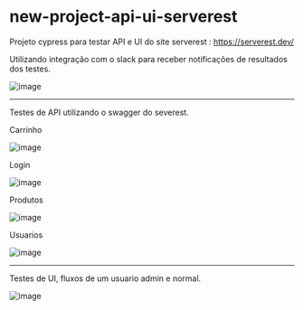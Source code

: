 # new-project-api-ui-serverest

 Projeto cypress para testar API e UI do site serverest : https://serverest.dev/

 Utilizando integração com o slack para receber notificações de resultados dos testes.

![image](https://github.com/user-attachments/assets/6d0cdf2d-19fd-4f56-bd92-3c318b9ab58e)


_______________________________________________________________________________________________

Testes de API utilizando o swagger do severest.

 Carrinho
 
![image](https://github.com/user-attachments/assets/602272cb-376f-434e-b825-4aae181e088e)

Login

![image](https://github.com/user-attachments/assets/bfcc10a6-ad3b-4d13-afd7-2b9b7420b1ae)

Produtos

![image](https://github.com/user-attachments/assets/f2eb0138-0dcc-4cb9-b71d-0ef196610962)

Usuarios

![image](https://github.com/user-attachments/assets/6331d656-d3f3-4375-93dc-a52fa50f366f)

_______________________________________________________________________________________________

Testes de UI, fluxos de um usuario admin e normal.

![image](https://github.com/user-attachments/assets/2f9c438b-20d5-421c-bcec-fdaf5205a059)


